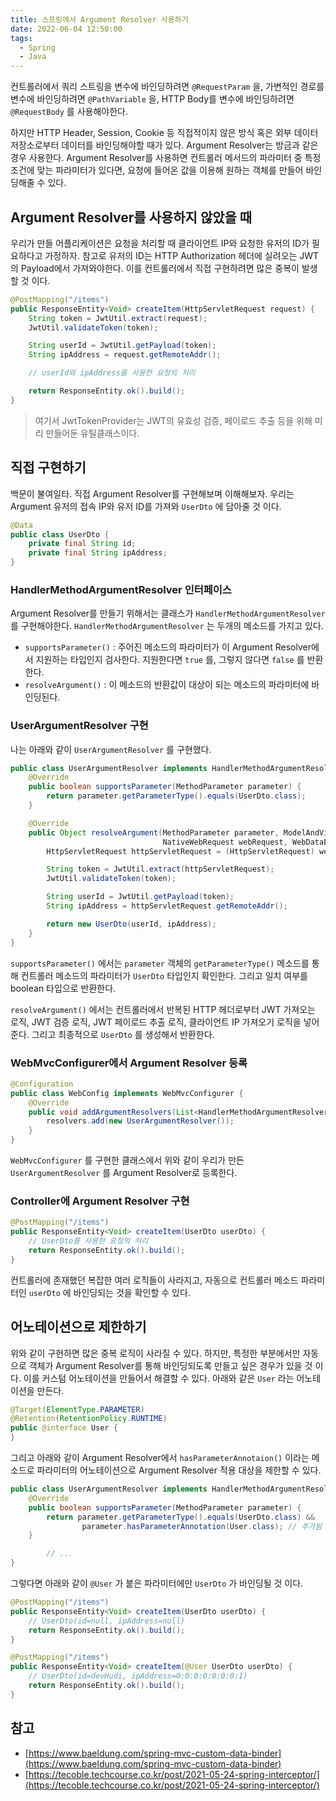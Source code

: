 ```yaml
---
title: 스프링에서 Argument Resolver 사용하기
date: 2022-06-04 12:50:00
tags:
  - Spring
  - Java
---
```


컨트롤러에서 쿼리 스트링을 변수에 바인딩하려면 `@RequestParam` 을, 가변적인 경로를 변수에 바인딩하려면 `@PathVariable` 을, HTTP Body를 변수에 바인딩하려면 `@RequestBody` 를 사용해야한다.

하지만 HTTP Header, Session, Cookie 등 직접적이지 않은 방식 혹은 외부 데이터 저장소로부터 데이터를 바인딩해야할 때가 있다. Argument Resolver는 방금과 같은 경우 사용한다. Argument Resolver를 사용하면 컨트롤러 메서드의 파라미터 중 특정 조건에 맞는 파라미터가 있다면, 요청에 들어온 값을 이용해 원하는 객체를 만들어 바인딩해줄 수 있다.

## Argument Resolver를 사용하지 않았을 때

우리가 만들 어플리케이션은 요청을 처리할 때 클라이언트 IP와 요청한 유저의 ID가 필요하다고 가정하자. 참고로 유저의 ID는 HTTP Authorization 헤더에 실려오는 JWT의 Payload에서 가져와야한다. 이를 컨트롤러에서 직접 구현하려면 많은 중복이 발생할 것 이다.

```java
@PostMapping("/items")
public ResponseEntity<Void> createItem(HttpServletRequest request) {
    String token = JwtUtil.extract(request);
    JwtUtil.validateToken(token);

    String userId = JwtUtil.getPayload(token);
    String ipAddress = request.getRemoteAddr();

    // userId와 ipAddress를 사용한 요청의 처리

    return ResponseEntity.ok().build();
}
```

> 여기서 JwtTokenProvider는 JWT의 유효성 검증, 페이로드 추출 등을 위해 미리 만들어둔 유틸클래스이다.

## 직접 구현하기

백문이 불여일타. 직접 Argument Resolver를 구현해보며 이해해보자. 우리는 Argument 유저의 접속 IP와 유저 ID를 가져와 `UserDto` 에 담아줄 것 이다.

```java
@Data
public class UserDto {
    private final String id;
    private final String ipAddress;
}
```

### HandlerMethodArgumentResolver 인터페이스

Argument Resolver를 만들기 위해서는 클래스가 `HandlerMethodArgumentResolver` 를 구현해야한다. `HandlerMethodArgumentResolver` 는 두개의 메소드를 가지고 있다.

- `supportsParameter()` : 주어진 메소드의 파라미터가 이 Argument Resolver에서 지원하는 타입인지 검사한다. 지원한다면 `true` 를, 그렇지 않다면 `false` 를 반환한다.
- `resolveArgument()` : 이 메소드의 반환값이 대상이 되는 메소드의 파라미터에 바인딩된다.

### UserArgumentResolver 구현

나는 아래와 같이 `UserArgumentResolver` 를 구현했다.

```java
public class UserArgumentResolver implements HandlerMethodArgumentResolver {
    @Override
    public boolean supportsParameter(MethodParameter parameter) {
        return parameter.getParameterType().equals(UserDto.class);
    }

    @Override
    public Object resolveArgument(MethodParameter parameter, ModelAndViewContainer mavContainer,
                                  NativeWebRequest webRequest, WebDataBinderFactory binderFactory) throws Exception {
        HttpServletRequest httpServletRequest = (HttpServletRequest) webRequest.getNativeRequest();

        String token = JwtUtil.extract(httpServletRequest);
        JwtUtil.validateToken(token);

        String userId = JwtUtil.getPayload(token);
        String ipAddress = httpServletRequest.getRemoteAddr();

        return new UserDto(userId, ipAddress);
    }
}
```

`supportsParameter()` 에서는 `parameter` 객체의 `getParameterType()` 메소드를 통해 컨트롤러 메소드의 파라미터가 `UserDto` 타입인지 확인한다. 그리고 일치 여부를 boolean 타입으로 반환한다.

`resolveArgument()` 에서는 컨트롤러에서 반복된 HTTP 헤더로부터 JWT 가져오는 로직, JWT 검증 로직, JWT 페이로드 추출 로직, 클라이언트 IP 가져오기 로직을 넣어준다. 그리고 최종적으로 `UserDto` 를 생성해서 반환한다.

### WebMvcConfigurer에서 Argument Resolver 등록

```java
@Configuration
public class WebConfig implements WebMvcConfigurer {
    @Override
    public void addArgumentResolvers(List<HandlerMethodArgumentResolver> resolvers) {
        resolvers.add(new UserArgumentResolver());
    }
}
```

`WebMvcConfigurer` 를 구현한 클래스에서 위와 같이 우리가 만든 `UserArgumentResolver` 를 Argument Resolver로 등록한다.

### Controller에 Argument Resolver 구현

```java
@PostMapping("/items")
public ResponseEntity<Void> createItem(UserDto userDto) {
    // UserDto를 사용한 요청의 처리
    return ResponseEntity.ok().build();
}
```

컨트롤러에 존재했던 복잡한 여러 로직들이 사라지고, 자동으로 컨트롤러 메소드 파라미터인 `userDto` 에 바인딩되는 것을 확인할 수 있다.

## 어노테이션으로 제한하기

위와 같이 구현하면 많은 중복 로직이 사라질 수 있다. 하지만, 특정한 부분에서만 자동으로 객체가 Argument Resolver를 통해 바인딩되도록 만들고 싶은 경우가 있을 것 이다. 이를 커스텀 어노테이션을 만들어서 해결할 수 있다. 아래와 같은 `User` 라는 어노테이션을 만든다.

```java
@Target(ElementType.PARAMETER)
@Retention(RetentionPolicy.RUNTIME)
public @interface User {
}
```

그리고 아래와 같이 Argument Resolver에서 `hasParameterAnnotaion()` 이라는 메소드로 파라미터의 어노테이션으로 Argument Resolver 적용 대상을 제한할 수 있다.

```java
public class UserArgumentResolver implements HandlerMethodArgumentResolver {
    @Override
    public boolean supportsParameter(MethodParameter parameter) {
        return parameter.getParameterType().equals(UserDto.class) &&
                parameter.hasParameterAnnotation(User.class); // 추가됨
    }

		// ...
}
```

그렇다면 아래와 같이 `@User` 가 붙은 파라미터에만 `UserDto` 가 바인딩될 것 이다.

```java
@PostMapping("/items")
public ResponseEntity<Void> createItem(UserDto userDto) {
    // UserDto(id=null, ipAddress=null)
    return ResponseEntity.ok().build();
}
```

```java
@PostMapping("/items")
public ResponseEntity<Void> createItem(@User UserDto userDto) {
    // UserDto(id=devHudi, ipAddress=0:0:0:0:0:0:0:1)
    return ResponseEntity.ok().build();
}
```

## 참고

- [https://www.baeldung.com/spring-mvc-custom-data-binder](https://www.baeldung.com/spring-mvc-custom-data-binder)
- [https://tecoble.techcourse.co.kr/post/2021-05-24-spring-interceptor/](https://tecoble.techcourse.co.kr/post/2021-05-24-spring-interceptor/)
